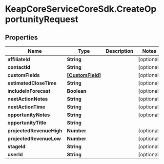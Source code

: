 # KeapCoreServiceCoreSdk.CreateOpportunityRequest

## Properties

Name | Type | Description | Notes
------------ | ------------- | ------------- | -------------
**affiliateId** | **String** |  | [optional] 
**contactId** | **String** |  | [optional] 
**customFields** | [**[CustomField]**](CustomField.md) |  | [optional] 
**estimatedCloseTime** | **String** |  | [optional] 
**includeInForecast** | **Boolean** |  | [optional] 
**nextActionNotes** | **String** |  | [optional] 
**nextActionTime** | **String** |  | [optional] 
**opportunityNotes** | **String** |  | [optional] 
**opportunityTitle** | **String** |  | 
**projectedRevenueHigh** | **Number** |  | [optional] 
**projectedRevenueLow** | **Number** |  | [optional] 
**stageId** | **String** |  | [optional] 
**userId** | **String** |  | [optional] 


